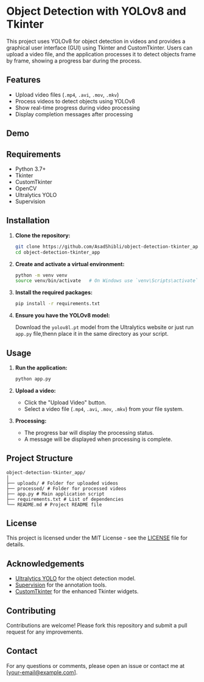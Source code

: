 # Object Detection with YOLOv8 and Tkinter

This project uses YOLOv8 for object detection in videos and provides a graphical user interface (GUI) using Tkinter and CustomTkinter. Users can upload a video file, and the application processes it to detect objects frame by frame, showing a progress bar during the process.

## Features

- Upload video files (`.mp4`, `.avi`, `.mov`, `.mkv`)
- Process videos to detect objects using YOLOv8
- Show real-time progress during video processing
- Display completion messages after processing

## Demo

## Requirements

- Python 3.7+
- Tkinter
- CustomTkinter
- OpenCV
- Ultralytics YOLO
- Supervision

## Installation

1. **Clone the repository:**

    ```bash
    git clone https://github.com/AsadShibli/object-detection-tkinter_app.git
    cd object-detection-tkinter_app
    ```

2. **Create and activate a virtual environment:**

    ```bash
    python -m venv venv
    source venv/bin/activate   # On Windows use `venv\Scripts\activate`
    ```

3. **Install the required packages:**

    ```bash
    pip install -r requirements.txt
    ```

4. **Ensure you have the YOLOv8 model:**

    Download the `yolov8l.pt` model from the Ultralytics website or just run ```app.py``` file,thenn place it in the same directory as your script.

## Usage

1. **Run the application:**

    ```bash
    python app.py
    ```

2. **Upload a video:**

    - Click the "Upload Video" button.
    - Select a video file (`.mp4`, `.avi`, `.mov`, `.mkv`) from your file system.

3. **Processing:**

    - The progress bar will display the processing status.
    - A message will be displayed when processing is complete.

## Project Structure
```
object-detection-tkinter_app/
│
├── uploads/ # Folder for uploaded videos
├── processed/ # Folder for processed videos
├── app.py # Main application script
├── requirements.txt # List of dependencies
└── README.md # Project README file
```

## License

This project is licensed under the MIT License - see the [LICENSE](LICENSE) file for details.

## Acknowledgements

- [Ultralytics YOLO](https://github.com/ultralytics/yolov5) for the object detection model.
- [Supervision](https://github.com/roboflow/supervision) for the annotation tools.
- [CustomTkinter](https://github.com/TomSchimansky/CustomTkinter) for the enhanced Tkinter widgets.

## Contributing

Contributions are welcome! Please fork this repository and submit a pull request for any improvements.

## Contact

For any questions or comments, please open an issue or contact me at [your-email@example.com].
